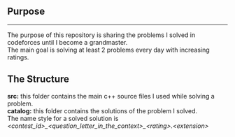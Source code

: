 ## Purpose
---

The purpose of this repository is sharing the problems I solved in codeforces until I become a grandmaster.\
The main goal is solving at least 2 problems every day with increasing ratings.

## The Structure
**src:** this folder contains the main c++ source files I used while solving a problem.\
**catalog:** this folder contains the solutions of the problem I solved.\
The name style for a solved solution is *\<contest_id>\_\<question_letter_in_the_context>\_\<rating>.\<extension>*
